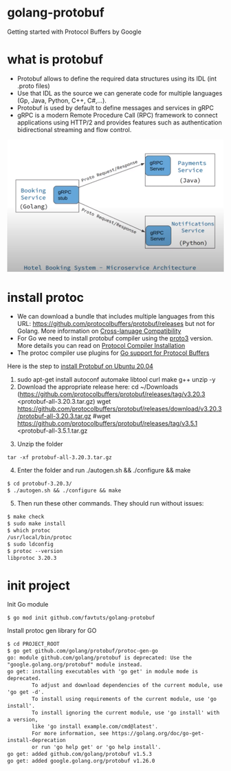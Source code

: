 # golang-protobuf
Getting started with Protocol Buffers by Google

# what is protobuf

* Protobuf allows to define the required data structures using its IDL (int .proto files)
* Use that IDL as the source we can generate code for multiple languages (Gp, Java, Python, C++, C#,...).
* Protobuf is used by default to define messages and services in gRPC
* gRPC is a modern Remote Procedure Call (RPC) framework to connect applications using HTTP/2 and provides features such as authentication bidirectional streaming and flow control.

![Protocol Buffers and gRPC](images/protobuf-grpc.png)


# install protoc

* We can download a bundle that includes multiple languages from this URL: https://github.com/protocolbuffers/protobuf/releases but not for Golang. More information on [Cross-lanuage Compatibility](https://protobuf.dev/overview/#cross-lang)
* For Go we need to install protobuf compiler using the [proto3](https://protobuf.dev/programming-guides/proto3/) version. More details you can read on [Protocol Compiler Installation](https://github.com/protocolbuffers/protobuf#protocol-compiler-installation)
* The protoc compiler use plugins for [Go support for Protocol Buffers](https://github.com/protocolbuffers/protobuf-go)

Here is the step to [install Protobuf on Ubuntu 20.04](https://gist.github.com/jambonn/1f5fffc23f97f8413372a438739c1bff)
1. sudo apt-get install autoconf automake libtool curl make g++ unzip -y
2. Download the appropriate release here:
cd ~/Downloads
(https://github.com/protocolbuffers/protobuf/releases/tag/v3.20.3 <protobuf-all-3.20.3.tar.gz)
wget https://github.com/protocolbuffers/protobuf/releases/download/v3.20.3/protobuf-all-3.20.3.tar.gz
#wget https://github.com/protocolbuffers/protobuf/releases/tag/v3.5.1 <protobuf-all-3.5.1.tar.gz
>
3. Unzip the folder
```
tar -xf protobuf-all-3.20.3.tar.gz
```
4. Enter the folder and run ./autogen.sh && ./configure && make
```
$ cd protobuf-3.20.3/
$ ./autogen.sh && ./configure && make
```
5. Then run these other commands. They should run without issues:
```
$ make check
$ sudo make install
$ which protoc
/usr/local/bin/protoc
$ sudo ldconfig
$ protoc --version
libprotoc 3.20.3
```

# init project

Init Go module
```
$ go mod init github.com/favtuts/golang-protobuf
```

Install protoc gen library for GO
```
$ cd PROJECT_ROOT
$ go get github.com/golang/protobuf/protoc-gen-go
go: module github.com/golang/protobuf is deprecated: Use the "google.golang.org/protobuf" module instead.
go get: installing executables with 'go get' in module mode is deprecated.
        To adjust and download dependencies of the current module, use 'go get -d'.
        To install using requirements of the current module, use 'go install'.
        To install ignoring the current module, use 'go install' with a version,
        like 'go install example.com/cmd@latest'.
        For more information, see https://golang.org/doc/go-get-install-deprecation
        or run 'go help get' or 'go help install'.
go get: added github.com/golang/protobuf v1.5.3
go get: added google.golang.org/protobuf v1.26.0
```